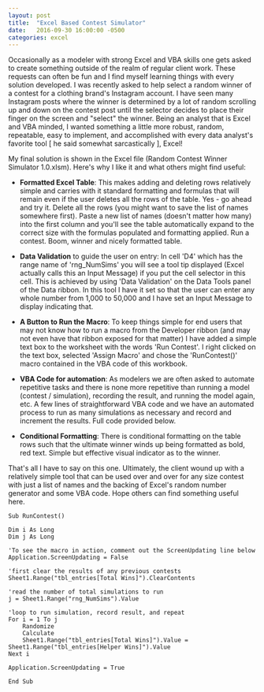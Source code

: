 ```yaml
---
layout: post
title:  "Excel Based Contest Simulator"
date:   2016-09-30 16:00:00 -0500
categories: excel
---
```

Occasionally as a modeler with strong Excel and VBA skills one gets asked to create something outside of the realm of regular client work. These requests can often be fun and I find myself learning things with every solution developed. I was recently asked to help select a random winner of a contest for a clothing brand's Instagram account. I have seen many Instagram posts where the winner is determined by a lot of random scrolling up and down on the contest post until the selector decides to place their finger on the screen and "select" the winner. Being an analyst that is Excel and VBA minded, I wanted something a little more robust, random, repeatable, easy to implement, and accomplished with every data analyst's favorite tool [ he said somewhat sarcastically ], Excel! 

My final solution is shown in the Excel file (Random Contest Winner Simulator 1.0.xlsm). Here's why I like it and what others might find useful:

- **Formatted Excel Table**: This makes adding and deleting rows relatively simple and carries with it standard formatting and formulas that will remain even if the user deletes all the rows of the table. Yes - go ahead and try it. Delete all the rows (you might want to save the list of names somewhere first). Paste a new list of names (doesn't matter how many) into the first column and you'll see the table automatically expand to the correct size with the formulas populated and formatting applied. Run a contest. Boom, winner and nicely formatted table.

- **Data Validation** to guide the user on entry: In cell 'D4' which has the range name of 'rng_NumSims' you will see a tool tip displayed (Excel actually calls this an Input Message) if you put the cell selector in this cell. This is achieved by using 'Data Validation' on the Data Tools panel of the Data ribbon. In this tool I have it set so that the user can enter any whole number from 1,000 to 50,000 and I have set an Input Message to display indicating that.

- **A Button to Run the Macro**: To keep things simple for end users that may not know how to run a macro from the Developer ribbon (and may not even have that ribbon exposed for that matter) I have added a simple text box to the worksheet with the words 'Run Contest'. I right clicked on the text box, selected 'Assign Macro' and chose the 'RunContest()' macro contained in the VBA code of this workbook.

- **VBA Code for automation**: As modelers we are often asked to automate repetitive tasks and there is none more repetitive than running a model (contest / simulation), recording the result, and running the model again, etc. A few lines of straightforward VBA code and we have an automated process to run as many simulations as necessary and record and increment the results. Full code provided below.

- **Conditional Formatting**: There is conditional formatting on the table rows such that the ultimate winner winds up being formatted as bold, red text. Simple but effective visual indicator as to the winner.

That's all I have to say on this one. Ultimately, the client wound up with a relatively simple tool that can be used over and over for any size contest with just a list of names and the backing of Excel's random number generator and some VBA code. Hope others can find something useful here. 

```
Sub RunContest()  

Dim i As Long
Dim j As Long

'To see the macro in action, comment out the ScreenUpdating line below  
Application.ScreenUpdating = False  

'first clear the results of any previous contests  
Sheet1.Range("tbl_entries[Total Wins]").ClearContents     

'read the number of total simulations to run  
j = Sheet1.Range("rng_NumSims").Value  

'loop to run simulation, record result, and repeat  
For i = 1 To j
    Randomize
    Calculate
    Sheet1.Range("tbl_entries[Total Wins]").Value = Sheet1.Range("tbl_entries[Helper Wins]").Value  
Next i  

Application.ScreenUpdating = True  

End Sub
```

